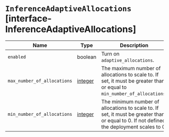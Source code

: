 # `InferenceAdaptiveAllocations` [interface-InferenceAdaptiveAllocations]

| Name | Type | Description |
| - | - | - |
| `enabled` | boolean | Turn on `adaptive_allocations`. |
| `max_number_of_allocations` | [integer](./integer.md) | The maximum number of allocations to scale to. If set, it must be greater than or equal to `min_number_of_allocations`. |
| `min_number_of_allocations` | [integer](./integer.md) | The minimum number of allocations to scale to. If set, it must be greater than or equal to 0. If not defined, the deployment scales to 0. |
